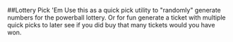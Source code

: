 ##Lottery Pick 'Em
Use this as a quick pick utility to "randomly"
generate numbers for the powerball lottery. Or for fun
generate a ticket with multiple quick picks to later see
if you did buy that many tickets would you have won.